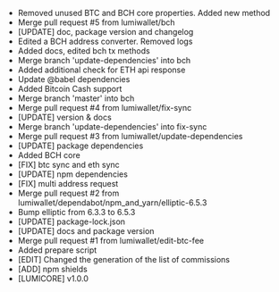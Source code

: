 - Removed unused BTC and BCH core properties. Added new method
- Merge pull request #5 from lumiwallet/bch
- [UPDATE] doc, package version and changelog
- Edited a BCH address converter. Removed logs
- Added docs, edited bch tx methods
- Merge branch 'update-dependencies' into bch
- Added additional check for ETH api response
- Update @babel dependencies
- Added Bitcoin Cash support
- Merge branch 'master' into bch
- Merge pull request #4 from lumiwallet/fix-sync
- [UPDATE] version & docs
- Merge branch 'update-dependencies' into fix-sync
- Merge pull request #3 from lumiwallet/update-dependencies
- [UPDATE] package dependencies
- Added BCH core
- [FIX] btc sync and eth sync
- [UPDATE] npm dependencies
- [FIX] multi address request
- Merge pull request #2 from lumiwallet/dependabot/npm_and_yarn/elliptic-6.5.3
- Bump elliptic from 6.3.3 to 6.5.3
- [UPDATE] package-lock.json
- [UPDATE] docs and package version
- Merge pull request #1 from lumiwallet/edit-btc-fee
- Added prepare script
- [EDIT] Changed the generation of the list of commissions
- [ADD] npm shields
- [LUMICORE] v1.0.0
